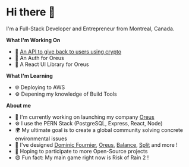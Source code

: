 # Hi there 👋

I'm a Full-Stack Developer and Entrepreneur from Montreal, Canada.

**What I'm Working On**
- 🌱 [An API to give back to users using crypto](https://github.com/oreus-initiative/split.api)
- 🔐 An Auth for Oreus
- 🎨 A React UI Library for Oreus

**What I'm Learning**
- 🌐 Deploying to AWS
- ⚙️ Depening my knowledge of Build Tools

**About me**
- 🏢 I'm currently working on launching my company [Oreus](https://www.oreus.ca)
- ⚙️ I use the PERN Stack (PostgreSQL, Express, React, Node)
- 🌍 My ultimate goal is to create a global community solving concrete environmental issues
- 🎨 I've designed [Dominic Fournier](https://dominicfournier.com), [Oreus](https://www.oreus.ca), [Balance](https://balance.oreus.ca), [Split](https://split.oreus.ca) and more !
- 🌱 Hoping to participate to more Open-Source projects
- 😄 Fun fact: My main game right now is Risk of Rain 2 !
